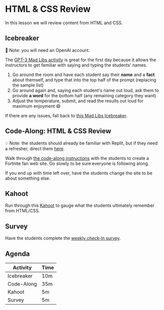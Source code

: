 # HTML & CSS Review
In this lesson we will review content from HTML and CSS.

## Icebreaker
🤖 Note: you will need an OpenAI account.

The [GPT-3 Mad Libs activity](https://platform.openai.com/playground/p/JQHsFLQt2yZuMc6VZfGDdR7K?model=text-davinci-003) is great for the first day because it allows the instructors to get familiar with saying and typing the students' names.

1. Go around the room and have each student say their **name** and a **fact** about themself, and type that into the top half of the prompt (replacing the sample list)
1. Go around again and, saying each student's name out loud, ask them to provide **a word** for the bottom half (any remaining category they want)
1. Adjust the temperature, submit, and read the results out loud for maximum enjoyment 😄

If there are any issues, fall back to [this Mad Libs Icebreaker](https://github.com/hylandtechoutreach/ucs/blob/main/Icebreakers/MadLibsIcebreaker.md).

## Code-Along: HTML & CSS Review
💡 Note: the students should already be familiar with Replit, but if they need a refresher, direct them [here](https://hylandtechclub.com/ReplitSetup).

Walk through [the code-along instructions](HtmlCssReviewCodeAlong.md) with the students to create a Fortnite fan web site. Go slowly to be sure everyone is following along.

If you end up with time left over, have the students change the site to be about something else.

## Kahoot
Run through this [Kahoot](https://create.kahoot.it/share/9da0c22b-48ae-479f-9c7f-c0bfd458a2b5) to gauge what the students ultimately remember from HTML/CSS.

## Survey
Have the students complete the [weekly check-in survey](TODO).

## Agenda

| Activity | Time |
|-|-|
| Icebreaker | 10m |
| Code-Along | 35m |
| Kahoot | 5m |
| Survey | 5m |
